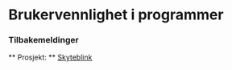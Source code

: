# Brukervennlighet i programmer

### Tilbakemeldinger
** Prosjekt: ** [Skyteblink](Problemløsning/OOP/Skyteblink_pygame)